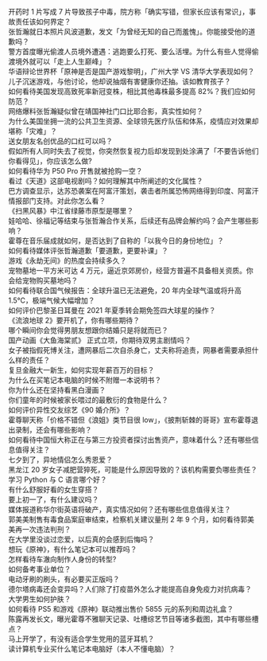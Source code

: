 开药时 1 片写成 7 片导致孩子中毒，院方称「确实写错，但家长应该有常识」，事故责任该如何界定？  
张哲瀚就日本照片风波道歉，发文「为曾经无知的自己而羞愧」。你能接受他的道歉吗？  
警方首度曝光偷渡人员境外遭遇：逃跑要么打死、要么活埋。为什么有些人觉得偷渡境外就可以「走上人生巅峰」？  
华语辩论世界杯「原神是否是国产游戏黎明」，广州大学 VS 清华大学表现如何？  
儿子沉迷游戏，与他讨论，他却说抽烟有害健康你还抽。该如教育孩子？  
如何看待美国发现高致死率新冠变株，相比其他毒株最多提高 82%？我们应如何防范？  
网络爆料张哲瀚疑似曾在靖国神社门口比耶合影，真实性如何？  
为什么美国坐拥一流的公共卫生资源、全球领先医疗队伍和体系，疫情应对效果却堪称「灾难」？  
送女朋友名创优品的口红可以吗？  
假如所有人同时失去了视觉，你突然恢复视力后却发现到处涂满了「不要告诉他们你看得见」，你应该怎么做?  
如何看待华为 P50 Pro 开售就被抢购一空？  
看过《天道》这部电视剧吗？如何理解其中所阐述的文化属性？  
巴方调查显示，达苏恐袭案在阿富汗策划，袭击者所属恐怖网络得到印度、阿富汗情报部门支持。对此你怎么看？  
《扫黑风暴》中江省绿藤市原型是哪里？  
娃哈哈、徐福记等结束与张哲瀚合作关系，后续还有品牌会解约吗？会产生哪些影响？  
霍尊在音乐届成就如何，是否达到了自称的「以我今日的身份地位」？  
如何看待媒体评张哲瀚道歉「要道歉，更要补课」？  
游戏《永劫无间》的热度会持续多久？  
宠物墓地一平方米可达 4 万元，逼近京郊房价，经营方普遍不具备相关资质。你会给宠物购买墓地吗？  
如何看待联合国气候报告：全球升温已无法避免，20 年内全球气温或将升高 1.5℃，极端气候大幅增加？  
如何评价巴黎圣日耳曼在 2021 年夏季转会期免签四大球星的操作？  
《流浪地球 2》要开机了，你有哪些期待？  
哪个瞬间你会觉得男朋友想跟你结婚只是将就而已？  
国产动画《大鱼海棠贰》 正式立项，你期待双男主剧情吗？  
女子被指假死博关注，遭网暴后二次自杀身亡，丈夫称将追责，网暴者需要承担什么样的责任？  
复旦金融大一新生，如何实现年薪百万的目标？  
为什么在买笔记本电脑的时候不附赠一本说明书？  
你为什么还在坚持看黑白漫画？  
你们童年的时候被家长喂过的最敷衍的食物是什么？  
如何评价异性交友综艺《90 婚介所》？  
霍尊聊天称「价格不错但《浪姐》类节目很 low」，《披荆斩棘的哥哥》宣布霍尊退出录制，还会有哪些影响？  
如何看待中国恒大称正在与第三方投资者探讨出售资产，意味着什么？还有哪些信息值得关注？  
七夕到了，异地情侣怎么秀恩爱？  
黑龙江 20 岁女子减肥营猝死，可能是什么原因导致的？该机构需要负哪些责任？  
学习 Python 与 C 语言哪个好？  
有什么舒服好看的女生穿搭？  
要上初一了，有什么建议吗？  
媒体报道称华尔街英语将破产，真实情况如何？还有哪些信息值得关注？  
郭美美制售有毒食品案庭审结束，检察机关建议量刑 2 年 9 个月，如何看待郭美美再一次违法判刑？  
在大学里没谈过恋爱，以后真的会感到后悔吗？  
想玩《原神》，有什么笔记本可以推荐吗？  
怎样看待车澈向制作人身份的转型?  
如何备考事业单位？  
电动牙刷的刷头，有必要买正版吗？  
德尔塔病毒还会变异吗？人们除了打疫苗外怎么才能提高自身免疫力对抗病毒？  
大学男生如何护肤？  
如何看待 PS5 和游戏《原神》联动推出售价 5855 元的系列和周边礼盒？  
陈露再发长文，曝光霍尊不雅聊天记录、吐槽综艺节目等诸多截图，其中有哪些槽点？  
马上开学了，有没有适合学生党用的蓝牙耳机？  
读计算机专业买什么笔记本电脑好（本人不懂电脑）？  

